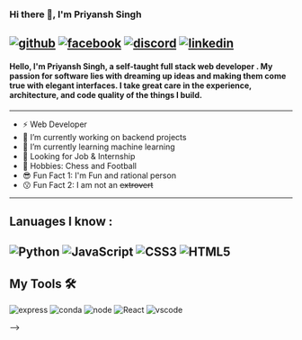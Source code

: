 ### Hi there 👋, I'm Priyansh Singh
[![github](https://img.shields.io/badge/GitHub-100000?style=for-the-badge&logo=github&logoColor=white)][4] [![facebook](https://img.shields.io/badge/Facebook-1877F2?style=for-the-badge&logo=facebook&logoColor=white)][3] [![discord](https://img.shields.io/badge/Discord-5865F2?style=for-the-badge&logo=discord&logoColor=white)][3] [![linkedin](https://img.shields.io/badge/LinkedIn-0077B5?style=for-the-badge&logo=linkedin&logoColor=white)][1]
---
#### Hello, I'm Priyansh Singh, a self-taught full stack web developer . My passion for software lies with dreaming up ideas and making them come true with elegant interfaces. I take great care in the experience, architecture, and code quality of the things I build.
---
- ⚡ Web Developer
- 🔭 I’m currently working on backend projects
- 🌱 I’m currently learning machine learning
- 👀 Looking for Job & Internship
- 🚀 Hobbies: Chess and Football
- 😎 Fun Fact 1: I'm Fun and rational person
- 😗 Fun Fact 2: I am not an ~~extrovert~~
---
**Lanuages I know :**<br/>
--
![Python](https://img.shields.io/badge/Python-FFD43B?style=for-the-badge&logo=python&logoColor=blue) ![JavaScript](https://img.shields.io/badge/JavaScript-323330?style=for-the-badge&logo=javascript&logoColor=F7DF1E) ![CSS3](https://img.shields.io/badge/CSS3-1572B6?style=for-the-badge&logo=css3&logoColor=white) ![HTML5](https://img.shields.io/badge/HTML5-E34F26?style=for-the-badge&logo=html5&logoColor=white)
---
**My Tools** 🛠 <br/>
--
![express](https://img.shields.io/badge/Express.js-000000?style=for-the-badge&logo=express&logoColor=white) ![conda](https://img.shields.io/badge/conda-342B029.svg?&style=for-the-badge&logo=anaconda&logoColor=white) ![node](https://img.shields.io/badge/Node.js-339933?style=for-the-badge&logo=nodedotjs&logoColor=white) ![React](https://img.shields.io/badge/React-20232A?style=for-the-badge&logo=react&logoColor=61DAFB) ![vscode](https://img.shields.io/badge/Visual_Studio_Code-0078D4?style=for-the-badge&logo=visual%20studio%20code&logoColor=white)

-->


[1]: https://www.linkedin.com/in/priyansh-singh-549487185/
[2]: https://discord.com/invite/zVr7NFd3
[3]: https://www.facebook.com/profile.php?id=100075648721098
[4]: https://github.com/PriyanshSingh167
